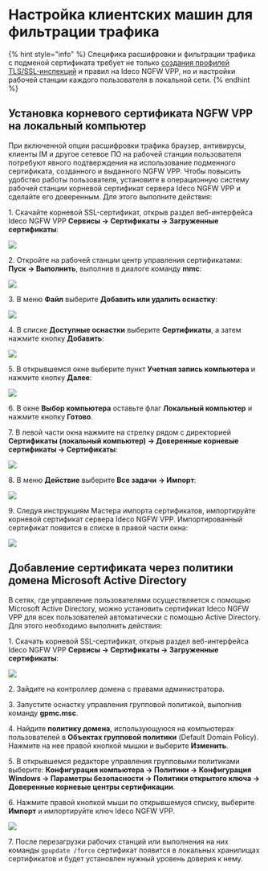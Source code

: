 # Настройка клиентских машин для фильтрации трафика

{% hint style="info" %}
Специфика расшифровки и фильтрации трафика с подменой сертификата требует не только [создания профилей TLS/SSL-инспекций](./advanced-setting/control-blocking/security-profiles/tls-inspection-security-profiles.md) и правил на Ideco NGFW VPP, но и настройки рабочей станции каждого пользователя в локальной сети.
{% endhint %}

## Установка корневого сертификата NGFW VPP на локальный компьютер

При включенной опции расшифровки трафика браузер, антивирусы, клиенты IM и другое сетевое ПО на рабочей станции пользователя потребуют явного подтверждения на использование подменного сертификата, созданного и выданного NGFW VPP. Чтобы повысить удобство работы пользователя, установите в операционную систему рабочей станции корневой сертификат сервера Ideco NGFW VPP и сделайте его доверенным. Для этого выполните действия:

1\. Скачайте корневой SSL-сертификат, открыв раздел веб-интерфейса Ideco NGFW VPP **Сервисы -> Сертификаты -> Загруженные сертификаты**:

![](../../../.gitbook/assets/sertificate-setup.png)

2\. Откройте на рабочей станции центр управления сертификатами: **Пуск -> Выполнить**, выполнив в диалоге команду **mmc**:

![](../../../.gitbook/assets/sertificate-setup1.png)

3\. В меню **Файл** выберите **Добавить или удалить оснастку**:

![](../../../.gitbook/assets/sertificate-setup.gif)

4\. В списке **Доступные оснастки** выберите **Сертификаты**, а затем нажмите кнопку **Добавить**:

![](../../../.gitbook/assets/sertificate-setup2.png)

5\. В открывшемся окне выберите пункт **Учетная запись компьютера** и нажмите кнопку **Далее**:

![](../../../.gitbook/assets/sertificate-setup3.png)

6\. В окне **Выбор компьютера** оставьте флаг **Локальный компьютер** и нажмите кнопку **Готово**.

7\. В левой части окна нажмите на стрелку рядом с директорией **Сертификаты (локальный компьютер) -> Доверенные корневые сертификаты -> Сертификаты**:

![](../../../.gitbook/assets/sertificate-setup4.png)

8\. В меню **Действие** выберите **Все задачи -> Импорт**:

![](../../../.gitbook/assets/sertificate-setup1.gif)

9\. Следуя инструкциям Мастера импорта сертификатов, импортируйте корневой сертификат сервера Ideco NGFW VPP. Импортированный сертификат появится в списке в правой части окна:

![](../../../.gitbook/assets/sertificate-setup5.png)

## Добавление сертификата через политики домена Microsoft Active Directory

В сетях, где управление пользователями осуществляется с помощью Microsoft Active Directory, можно установить сертификат Ideco NGFW VPP для всех пользователей автоматически с помощью Active Directory. Для этого необходимо выполнить действия:

1\. Скачать корневой SSL-сертификат, открыв раздел веб-интерфейса Ideco NGFW VPP **Сервисы -> Сертификаты -> Загруженные сертификаты**:

![](../../../.gitbook/assets/sertificate-setup.png)

2\. Зайдите на контроллер домена с правами администратора.

3\. Запустите оснастку управления групповой политикой, выполнив команду **gpmc.msc**.

4\. Найдите **политику домена**, использующуюся на компьютерах пользователей в **Объектах групповой политики** (Default Domain Policy). Нажмите на нее правой кнопкой мышки и выберите **Изменить**.

5\. В открывшемся редакторе управления групповыми политиками выберите: **Конфигурация компьютера -> Политики -> Конфигурация Windows -> Параметры безопасности -> Политики открытого ключа -> Доверенные корневые центры сертификации**.

6\. Нажмите правой кнопкой мыши по открывшемуся списку, выберите **Импорт** и импортируйте ключ Ideco NGFW VPP.

![](../../../.gitbook/assets/sertificate-setup6.png)

7\.  После перезагрузки рабочих станций или выполнения на них команды `gpupdate /force` сертификат появится в локальных хранилищах сертификатов и будет установлен нужный уровень доверия к нему.
